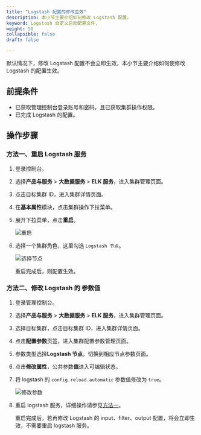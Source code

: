 ```yaml
---
title: "Logstash 配置的修改生效"
description: 本小节主要介绍如何修改 Logstash 配置。
keyword: Logstash 自定义启动配置文件,
weight: 50
collapsible: false
draft: false

---
```


默认情况下，修改 Logstash 配置不会立即生效，本小节主要介绍如何使修改 Logstash 的配置生效。

## 前提条件

- 已获取管理控制台登录账号和密码，且已获取集群操作权限。
- 已完成 Logstash 的配置。

## 操作步骤

### 方法一、重启 Logstash 服务

1. 登录控制台。

2. 选择**产品与服务** > **大数据服务** > **ELK 服务**，进入集群管理页面。

3. 点击目标集群 ID，进入集群详情页面。

4. 在**基本属性**模块，点击集群操作下拉菜单。

5. 展开下拉菜单，点击**重启**。

   ![重启](../../_images/restart_logstash.png)

6. 选择一个集群角色，这里勾选 `Logstash 节点`。

   ![选择节点](../../_images/restart_logstash_node.png)

   重启完成后，则配置生效。

### 方法二、修改 Logstash 的 参数值

1. 登录管理控制台。

2. 选择**产品与服务** > **大数据服务** > **ELK 服务**，进入集群管理页面。

3. 选择目标集群，点击目标集群 ID，进入集群详情页面。

4. 点击**配置参数**页签，进入集群配置参数管理页面。

5. 参数类型选择**Logstash 节点**，切换到相应节点参数页面。

6. 点击**修改属性**，公共参数**值**进入可编辑状态。

7. 将 logstash 的 `config.reload.automatic` 参数值修改为 `true`。

   ![修改参数](../../_images/ls_change_config.png)

8. 重启 logstash 服务，详细操作请参见[方法一](/bigdata/elk/ls_manual/ls_change_config/#方法一重启-logstash-服务)。

   重启完成后，若再修改 Logstash 的 input、filter、output 配置，将会立即生效，不需要重启 logstash 服务。